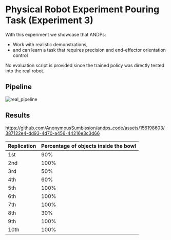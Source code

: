 # Physical Robot Experiment Pouring Task (Experiment 3)
With this experiment we showcase that ANDPs:
- Work with realistic demonstrations,
- and can learn a task that requires precision and end-effector orientation control

No evaluation script is provided since the trained policy was directly tested into the real robot.
## Pipeline
![real_pipeline](https://github-production-user-asset-6210df.s3.amazonaws.com/50770773/295602599-e8aff297-3730-4d86-bc36-c8180dd65634.png?X-Amz-Algorithm=AWS4-HMAC-SHA256&X-Amz-Credential=AKIAVCODYLSA53PQK4ZA%2F20240110%2Fus-east-1%2Fs3%2Faws4_request&X-Amz-Date=20240110T144242Z&X-Amz-Expires=300&X-Amz-Signature=4bc7966fd227f2bc0719b17d3885520688fcd1752d5fe7023cc6c2016dea8221&X-Amz-SignedHeaders=host&actor_id=50770773&key_id=0&repo_id=539929370)


## Results


https://github.com/AnonymousSumbission/andps_code/assets/156198603/387122e4-dd93-4d70-a456-44216e3c3d66




| Replication | Percentage of objects inside the bowl |
|-------------|---------------------------------------|
| 1st         | 90%                                   |
| 2nd         | 100%                                  |
| 3rd         | 50%                                   |
| 4th         | 60%                                   |
| 5th         | 100%                                  |
| 6th         | 100%                                  |
| 7th         | 100%                                  |
| 8th         | 30%                                   |
| 9th         | 100%                                  |
| 10th        | 100%                                  |

